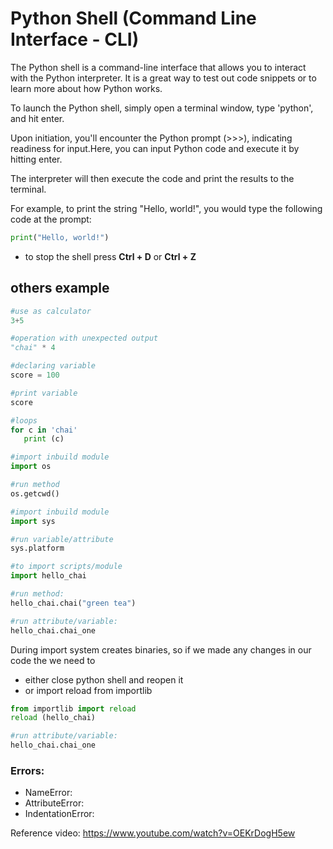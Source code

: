 # Python Shell (Command Line Interface - CLI)
The Python shell is a command-line interface that allows you to interact with the Python interpreter. It is a great way to test out code snippets or to learn more about how Python works.

To launch the Python shell, simply open a terminal window, type 'python', and hit enter.

Upon initiation, you'll encounter the Python prompt (>>>), indicating readiness for input.Here, you can input Python code and execute it by hitting enter.
 
The interpreter will then execute the code and print the results to the terminal.

For example, to print the string "Hello, world!", you would type the following code at the prompt:

```python
print("Hello, world!")
```
- to stop the shell press **Ctrl + D** or **Ctrl + Z**

## others example
```python
#use as calculator
3+5
```
```python
#operation with unexpected output
"chai" * 4
```
```python
#declaring variable
score = 100
```
```python
#print variable
score
```
```python
#loops
for c in 'chai'
   print (c)
```

```python
#import inbuild module
import os
```
```python
#run method
os.getcwd()
```

```python
#import inbuild module
import sys
```
```python
#run variable/attribute
sys.platform
```

```python
#to import scripts/module
import hello_chai
```
```python
#run method:
hello_chai.chai("green tea")
```

```python
#run attribute/variable:
hello_chai.chai_one
```

During import system creates binaries, so if we made any changes in our code the we need to
   - either close python shell and reopen it
   - or import reload from importlib 
  
```python
from importlib import reload
reload (hello_chai)
```
```python
#run attribute/variable:
hello_chai.chai_one
```
### Errors:
- NameError:
- AttributeError:
- IndentationError:

Reference video:
https://www.youtube.com/watch?v=OEKrDogH5ew